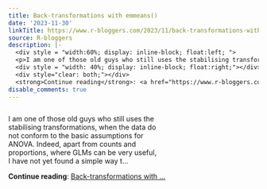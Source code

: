 ```yaml
---
title: Back-transformations with emmeans()
date: '2023-11-30'
linkTitle: https://www.r-bloggers.com/2023/11/back-transformations-with-emmeans/
source: R-bloggers
description: |-
  <div style = "width:60%; display: inline-block; float:left; ">
  <p>I am one of those old guys who still uses the stabilising transformations, when the data do not conform to the basic assumptions for ANOVA. Indeed, apart from counts and proportions, where GLMs can be very useful, I have not yet found a simple way t...</p></div>
  <div style = "width: 40%; display: inline-block; float:right;"></div>
  <div style="clear: both;"></div>
  <strong>Continue reading</strong>: <a href="https://www.r-bloggers.com/2023/11/back-transformations-with-emmeans/">Back-transformations with ...
disable_comments: true
---
```

<div style = "width:60%; display: inline-block; float:left; ">
<p>I am one of those old guys who still uses the stabilising transformations, when the data do not conform to the basic assumptions for ANOVA. Indeed, apart from counts and proportions, where GLMs can be very useful, I have not yet found a simple way t...</p></div>
<div style = "width: 40%; display: inline-block; float:right;"></div>
<div style="clear: both;"></div>
<strong>Continue reading</strong>: <a href="https://www.r-bloggers.com/2023/11/back-transformations-with-emmeans/">Back-transformations with ...